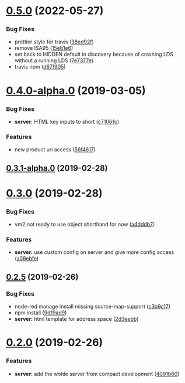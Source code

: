 # [0.5.0](https://github.com/BiancoRoyal/node-red-contrib-opcua-server/compare/v0.4.0...v0.5.0) (2022-05-27)


### Bug Fixes

* prettier style for travis ([38ed92f](https://github.com/BiancoRoyal/node-red-contrib-opcua-server/commit/38ed92f9889a1e5035f73fe58896e6c3ff46472e))
* remove ISA95  ([15eb1e6](https://github.com/BiancoRoyal/node-red-contrib-opcua-server/commit/15eb1e6f65137d07806297b39a49186179478e77))
* set back to HIDDEN default in discovery because of crashing LDS without a running LDS  ([7e7377e](https://github.com/BiancoRoyal/node-red-contrib-opcua-server/commit/7e7377e2c1cc998dc425a8a21214258e94a203d8))
* travis npm ([d67f905](https://github.com/BiancoRoyal/node-red-contrib-opcua-server/commit/d67f9050dc05c46e0901d88029456ab017b04249))



# [0.4.0-alpha.0](https://github.com/BiancoRoyal/node-red-contrib-opcua-server/compare/v0.3.1-alpha.0...v0.4.0-alpha.0) (2019-03-05)


### Bug Fixes

* **server:** HTML key inputs to short ([c71061c](https://github.com/BiancoRoyal/node-red-contrib-opcua-server/commit/c71061c77efd83e595c27862c8a884ef9b097498))


### Features

* new product uri access ([56f4617](https://github.com/BiancoRoyal/node-red-contrib-opcua-server/commit/56f4617e8074e26abbe1f205a4f834989b25738c))



## [0.3.1-alpha.0](https://github.com/BiancoRoyal/node-red-contrib-opcua-server/compare/v0.3.0...v0.3.1-alpha.0) (2019-02-28)



# [0.3.0](https://github.com/BiancoRoyal/node-red-contrib-opcua-server/compare/v0.3.0-alpha.2...v0.3.0) (2019-02-28)


### Bug Fixes

* vm2 not ready to use object shorthand for now ([a4dddb7](https://github.com/BiancoRoyal/node-red-contrib-opcua-server/commit/a4dddb7f5c0f263c2e24a39542337ac2ee09e4e7))


### Features

* **server:** use custom config on server and give more config access ([a09ebfe](https://github.com/BiancoRoyal/node-red-contrib-opcua-server/commit/a09ebfee1d62e8962c20327f840ee4f9ce47adf1))



## [0.2.5](https://github.com/BiancoRoyal/node-red-contrib-opcua-server/compare/v0.2.0...v0.2.5) (2019-02-26)


### Bug Fixes

* node-red manage install missing source-map-support ([c3b9c17](https://github.com/BiancoRoyal/node-red-contrib-opcua-server/commit/c3b9c17d18e6f9313c8ce4841879679d5516baa4))
* npm install ([9d19ad9](https://github.com/BiancoRoyal/node-red-contrib-opcua-server/commit/9d19ad9ebcc0b6c62daef45dcb3ea779c95e23d0))
* **server:** html template for address space ([2d3eebb](https://github.com/BiancoRoyal/node-red-contrib-opcua-server/commit/2d3eebb9410136e57b3409332c5a89226cdb414b))



# [0.2.0](https://github.com/BiancoRoyal/node-red-contrib-opcua-server/compare/v0.1.0...v0.2.0) (2019-02-26)


### Features

* **server:** add the wohle server from compact development ([4091b60](https://github.com/BiancoRoyal/node-red-contrib-opcua-server/commit/4091b604e4e34a582864a47b42630861b1742d3b))



